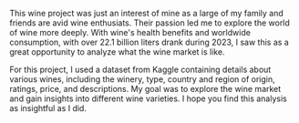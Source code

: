 This wine project was just an interest of mine as a large of my family and friends are avid wine enthusiats. Their passion led me to explore the world of wine more deeply. With wine's health benefits and worldwide consumption, with over 22.1 billion liters drank during 2023, I saw this as a great opportunity to analyze what the wine market is like.

For this project, I used a dataset from Kaggle containing details about various wines, including the winery, type, country and region of origin, ratings, price, and descriptions. My goal was to explore the wine market and gain insights into different wine varieties. I hope you find this analysis as insightful as I did.

